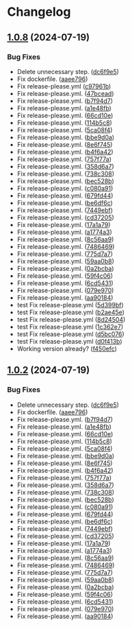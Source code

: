 # Changelog

## [1.0.8](https://github.com/ivan-poltavskiy/news-aggregator/compare/v1.0.7...v1.0.8) (2024-07-19)


### Bug Fixes

* Delete unnecessary step. ([dc6f9e5](https://github.com/ivan-poltavskiy/news-aggregator/commit/dc6f9e5bc82b9a69b0b30e30ed715b4306c54f51))
* Fix dockerfile. ([aaee796](https://github.com/ivan-poltavskiy/news-aggregator/commit/aaee7962a6069ecd394f7f9fc81822442a3867e0))
* Fix release-please.yml ([c97961b](https://github.com/ivan-poltavskiy/news-aggregator/commit/c97961b21eba61a4355febaa295ea7215d79f478))
* Fix release-please.yml. ([47bcead](https://github.com/ivan-poltavskiy/news-aggregator/commit/47bceade80177f11c91c4b66abcd9a6823fda974))
* Fix release-please.yml. ([b7f94d7](https://github.com/ivan-poltavskiy/news-aggregator/commit/b7f94d7699037c5223212d8aa9a9ea7dce174aa9))
* Fix release-please.yml. ([a1e48fb](https://github.com/ivan-poltavskiy/news-aggregator/commit/a1e48fb01b36fceb093ea5ad67854a36b18bd4e8))
* Fix release-please.yml. ([66cd10e](https://github.com/ivan-poltavskiy/news-aggregator/commit/66cd10ef28ae64e6a8f8aeb391bc8c7f64f1ac16))
* Fix release-please.yml. ([114b5c8](https://github.com/ivan-poltavskiy/news-aggregator/commit/114b5c801b75e4d9d5585c8190fe2a01e7a47c09))
* Fix release-please.yml. ([5ca08f4](https://github.com/ivan-poltavskiy/news-aggregator/commit/5ca08f4a5b1e8974933436f20014e66d56d46e27))
* Fix release-please.yml. ([bbe9d0a](https://github.com/ivan-poltavskiy/news-aggregator/commit/bbe9d0a34856959e14bb1291b1f17ae0007388e1))
* Fix release-please.yml. ([8e6f745](https://github.com/ivan-poltavskiy/news-aggregator/commit/8e6f7451139a3eee4ed1cd07c621d0a1f8a4c602))
* Fix release-please.yml. ([b4f6a42](https://github.com/ivan-poltavskiy/news-aggregator/commit/b4f6a4243f28ad2ff4da8d1f108d3113c7644fdb))
* Fix release-please.yml. ([757f77a](https://github.com/ivan-poltavskiy/news-aggregator/commit/757f77a5c79fbc761ed6a370f56f6f789ea89231))
* Fix release-please.yml. ([358d6a7](https://github.com/ivan-poltavskiy/news-aggregator/commit/358d6a7ab1dc897e48b51645505a70bcad20ae55))
* Fix release-please.yml. ([738c308](https://github.com/ivan-poltavskiy/news-aggregator/commit/738c30857485b1d042a341ea5c41a9bb8e45fb00))
* Fix release-please.yml. ([bec528b](https://github.com/ivan-poltavskiy/news-aggregator/commit/bec528b94e33c7c9cdde0a9164a3eb734ae0e612))
* Fix release-please.yml. ([c080a91](https://github.com/ivan-poltavskiy/news-aggregator/commit/c080a91be1cb86384efa59ba5f9a06e9afdab516))
* Fix release-please.yml. ([679fd44](https://github.com/ivan-poltavskiy/news-aggregator/commit/679fd446198489cf175aa93158c56003e1e25243))
* Fix release-please.yml. ([be6df6c](https://github.com/ivan-poltavskiy/news-aggregator/commit/be6df6c9eddac2febce87415727ce0483bc71277))
* Fix release-please.yml. ([7449ebf](https://github.com/ivan-poltavskiy/news-aggregator/commit/7449ebfa5c36a4944e19a3ed6e09bda40fe6476d))
* Fix release-please.yml. ([cd37205](https://github.com/ivan-poltavskiy/news-aggregator/commit/cd3720500d6983f47534b2245a79ec1e990c6ffc))
* Fix release-please.yml. ([17a1a79](https://github.com/ivan-poltavskiy/news-aggregator/commit/17a1a793cd44a62c18e46901f9fb81c2a0b6f57a))
* Fix release-please.yml. ([a1774a3](https://github.com/ivan-poltavskiy/news-aggregator/commit/a1774a3707741f8e563175ae7abf011089645d36))
* Fix release-please.yml. ([8c56aa9](https://github.com/ivan-poltavskiy/news-aggregator/commit/8c56aa95cf6173254217ebdb62b791560deabe01))
* Fix release-please.yml. ([7486469](https://github.com/ivan-poltavskiy/news-aggregator/commit/74864694573d9f0a3fbfae353038020416160033))
* Fix release-please.yml. ([775d7a7](https://github.com/ivan-poltavskiy/news-aggregator/commit/775d7a7e5445b3113ce242d3390b1b90546a3ad6))
* Fix release-please.yml. ([59aa0b8](https://github.com/ivan-poltavskiy/news-aggregator/commit/59aa0b8cf5b590b8f6cc273babe18b5d3ed901ed))
* Fix release-please.yml. ([0a2bcba](https://github.com/ivan-poltavskiy/news-aggregator/commit/0a2bcba307b47cffee34048ff498eb7169b6fa4f))
* Fix release-please.yml. ([59f4c06](https://github.com/ivan-poltavskiy/news-aggregator/commit/59f4c068473782fc535b8f84f373b0c9c2e36575))
* Fix release-please.yml. ([6cd5431](https://github.com/ivan-poltavskiy/news-aggregator/commit/6cd5431cb6f0ec62bb89ca4aabac60fb0ec8d83b))
* Fix release-please.yml. ([079e970](https://github.com/ivan-poltavskiy/news-aggregator/commit/079e9702b321152b6e8622d0fdd5a1f6ede8d98b))
* Fix release-please.yml. ([aa90184](https://github.com/ivan-poltavskiy/news-aggregator/commit/aa90184bf03e1732fe6e427efbae74781a2bef6b))
* test Fix release-please.yml ([5d399bf](https://github.com/ivan-poltavskiy/news-aggregator/commit/5d399bf993116156e071a1668434cb47b93f5a2d))
* test Fix release-please.yml ([b2ae45e](https://github.com/ivan-poltavskiy/news-aggregator/commit/b2ae45e953a4e6bab97ac2a825d9f1eb5e792dcc))
* test Fix release-please.yml ([8d24504](https://github.com/ivan-poltavskiy/news-aggregator/commit/8d24504ecd720f0f8ca65251860098ec7486fd7f))
* test Fix release-please.yml ([1c362e7](https://github.com/ivan-poltavskiy/news-aggregator/commit/1c362e7e8e127b2801fe3c57854e2cc09d3d723d))
* test Fix release-please.yml ([d5bc076](https://github.com/ivan-poltavskiy/news-aggregator/commit/d5bc076c08737c61e419046b5527c2c50f7314f1))
* test Fix release-please.yml ([d0f413b](https://github.com/ivan-poltavskiy/news-aggregator/commit/d0f413b4ea10b85ef0042709533fad16060e6e5b))
* Working version already? ([f450efc](https://github.com/ivan-poltavskiy/news-aggregator/commit/f450efcbbd3964926cd40eb86d796aaa9fc7fa39))

## [1.0.2](https://github.com/ivan-poltavskiy/news-aggregator/compare/v1.0.1...v1.0.2) (2024-07-19)


### Bug Fixes

* Delete unnecessary step. ([dc6f9e5](https://github.com/ivan-poltavskiy/news-aggregator/commit/dc6f9e5bc82b9a69b0b30e30ed715b4306c54f51))
* Fix dockerfile. ([aaee796](https://github.com/ivan-poltavskiy/news-aggregator/commit/aaee7962a6069ecd394f7f9fc81822442a3867e0))
* Fix release-please.yml. ([b7f94d7](https://github.com/ivan-poltavskiy/news-aggregator/commit/b7f94d7699037c5223212d8aa9a9ea7dce174aa9))
* Fix release-please.yml. ([a1e48fb](https://github.com/ivan-poltavskiy/news-aggregator/commit/a1e48fb01b36fceb093ea5ad67854a36b18bd4e8))
* Fix release-please.yml. ([66cd10e](https://github.com/ivan-poltavskiy/news-aggregator/commit/66cd10ef28ae64e6a8f8aeb391bc8c7f64f1ac16))
* Fix release-please.yml. ([114b5c8](https://github.com/ivan-poltavskiy/news-aggregator/commit/114b5c801b75e4d9d5585c8190fe2a01e7a47c09))
* Fix release-please.yml. ([5ca08f4](https://github.com/ivan-poltavskiy/news-aggregator/commit/5ca08f4a5b1e8974933436f20014e66d56d46e27))
* Fix release-please.yml. ([bbe9d0a](https://github.com/ivan-poltavskiy/news-aggregator/commit/bbe9d0a34856959e14bb1291b1f17ae0007388e1))
* Fix release-please.yml. ([8e6f745](https://github.com/ivan-poltavskiy/news-aggregator/commit/8e6f7451139a3eee4ed1cd07c621d0a1f8a4c602))
* Fix release-please.yml. ([b4f6a42](https://github.com/ivan-poltavskiy/news-aggregator/commit/b4f6a4243f28ad2ff4da8d1f108d3113c7644fdb))
* Fix release-please.yml. ([757f77a](https://github.com/ivan-poltavskiy/news-aggregator/commit/757f77a5c79fbc761ed6a370f56f6f789ea89231))
* Fix release-please.yml. ([358d6a7](https://github.com/ivan-poltavskiy/news-aggregator/commit/358d6a7ab1dc897e48b51645505a70bcad20ae55))
* Fix release-please.yml. ([738c308](https://github.com/ivan-poltavskiy/news-aggregator/commit/738c30857485b1d042a341ea5c41a9bb8e45fb00))
* Fix release-please.yml. ([bec528b](https://github.com/ivan-poltavskiy/news-aggregator/commit/bec528b94e33c7c9cdde0a9164a3eb734ae0e612))
* Fix release-please.yml. ([c080a91](https://github.com/ivan-poltavskiy/news-aggregator/commit/c080a91be1cb86384efa59ba5f9a06e9afdab516))
* Fix release-please.yml. ([679fd44](https://github.com/ivan-poltavskiy/news-aggregator/commit/679fd446198489cf175aa93158c56003e1e25243))
* Fix release-please.yml. ([be6df6c](https://github.com/ivan-poltavskiy/news-aggregator/commit/be6df6c9eddac2febce87415727ce0483bc71277))
* Fix release-please.yml. ([7449ebf](https://github.com/ivan-poltavskiy/news-aggregator/commit/7449ebfa5c36a4944e19a3ed6e09bda40fe6476d))
* Fix release-please.yml. ([cd37205](https://github.com/ivan-poltavskiy/news-aggregator/commit/cd3720500d6983f47534b2245a79ec1e990c6ffc))
* Fix release-please.yml. ([17a1a79](https://github.com/ivan-poltavskiy/news-aggregator/commit/17a1a793cd44a62c18e46901f9fb81c2a0b6f57a))
* Fix release-please.yml. ([a1774a3](https://github.com/ivan-poltavskiy/news-aggregator/commit/a1774a3707741f8e563175ae7abf011089645d36))
* Fix release-please.yml. ([8c56aa9](https://github.com/ivan-poltavskiy/news-aggregator/commit/8c56aa95cf6173254217ebdb62b791560deabe01))
* Fix release-please.yml. ([7486469](https://github.com/ivan-poltavskiy/news-aggregator/commit/74864694573d9f0a3fbfae353038020416160033))
* Fix release-please.yml. ([775d7a7](https://github.com/ivan-poltavskiy/news-aggregator/commit/775d7a7e5445b3113ce242d3390b1b90546a3ad6))
* Fix release-please.yml. ([59aa0b8](https://github.com/ivan-poltavskiy/news-aggregator/commit/59aa0b8cf5b590b8f6cc273babe18b5d3ed901ed))
* Fix release-please.yml. ([0a2bcba](https://github.com/ivan-poltavskiy/news-aggregator/commit/0a2bcba307b47cffee34048ff498eb7169b6fa4f))
* Fix release-please.yml. ([59f4c06](https://github.com/ivan-poltavskiy/news-aggregator/commit/59f4c068473782fc535b8f84f373b0c9c2e36575))
* Fix release-please.yml. ([6cd5431](https://github.com/ivan-poltavskiy/news-aggregator/commit/6cd5431cb6f0ec62bb89ca4aabac60fb0ec8d83b))
* Fix release-please.yml. ([079e970](https://github.com/ivan-poltavskiy/news-aggregator/commit/079e9702b321152b6e8622d0fdd5a1f6ede8d98b))
* Fix release-please.yml. ([aa90184](https://github.com/ivan-poltavskiy/news-aggregator/commit/aa90184bf03e1732fe6e427efbae74781a2bef6b))
